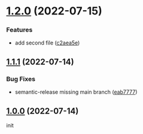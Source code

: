 # [1.2.0](https://github.com/stickeepaul/semantic-release-test-adding-to-existing-project/compare/v1.1.1...v1.2.0) (2022-07-15)


### Features

* add second file ([c2aea5e](https://github.com/stickeepaul/semantic-release-test-adding-to-existing-project/commit/c2aea5e4b2017b4c48a1961d9d02255a54f05a2a))

## [1.1.1](https://github.com/stickeepaul/semantic-release-test-adding-to-existing-project/compare/v1.1.0...v1.1.1) (2022-07-14)


### Bug Fixes

* semantic-release missing main branch ([eab7777](https://github.com/stickeepaul/semantic-release-test-adding-to-existing-project/commit/eab7777ddc1f88d13d013d851dcb556a8627cb9a))

## [1.0.0](https://github.com/stickeepaul/semantic-release-test-adding-to-existing-project/compare/v1.1.0...v1.0.0) (2022-07-14)

init
